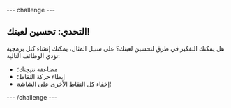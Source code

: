 --- challenge ---
## التحدي: تحسين لعبتك!
هل يمكنك التفكير في طرق لتحسين لعبتك؟ على سبيل المثال، يمكنك إنشاء كتل برمجية تؤدي الوظائف التالية:

+ مضاعفة نتيجتك؛
+ إبطاء حركة النقاط؛
+ إخفاء كل النقاط الأخرى على الشاشة!




--- /challenge ---